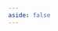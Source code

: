 ```yaml
---
aside: false
---
```


<script setup>
  import XmindViewer from '../../components/XmindViewer.vue'
</script>

<XmindViewer url="/xmind/ThreeHighSystem.xmind"/>
